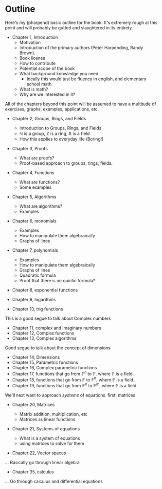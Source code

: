 # Outline

Here's my (pharpend) basic outline for the book. It's extremely rough at this
point and will probably be gutted and slaughtered in its entirety.

* Chapter 1, Introduction
    + Motivation
    + Introduction of the primary authors (Peter Harpending, Randy Brown).
    + Book license
    + How to contribute 
    + Potential scope of the book
    + What background knowledge you need.
        - ideally this would just be fluency in english, and elementary school math.
    + What is math?
    + Why are we interested in it?

All of the chapters beyond this point will be assumed to have a multitude of
exercises, graphs, examples, applications, etc.

* Chapter 2, Groups, Rings, and Fields
    + Introduction to Groups, Rings, and Fields
    + $\mathbb{N}$ is a group, $\mathbb{Z}$ is a ring, $\mathbb{R}$ is a field.
    + How this applies to everyday life (Boring!)

* Chapter 3, Proofs
    + What are proofs?
    + Proof-based approach to groups, rings, fields.

* Chapter 4, Functions
    + What are functions?
    + Some examples

* Chapter 5, Algorithms
    + What are algorithms?
    + Examples

* Chapter 6, monomials
    + Examples
    + How to manipulate them algebraically
    + Graphs of lines

* Chapter 7, polynomials
    + Examples
    + How to manipulate them algebraically
    + Graphs of lines
    + Quadratic formula
    + Proof that there is no quintic formula?

* Chapter 8, exponential functions
* Chapter 9, logarithms
* Chapter 10, trig functions

This is a good segue to talk about Complex numbers

* Chapter 11, complex and imaginary numbers
* Chapter 12, Complex functions
* Chapter 13, Complex algorithms

Good segue to talk about the concept of dimensions

* Chapter 14, Dimensions
* Chapter 15, Parametric functions
* Chapter 16, Complex parametric functions
* Chapter 17, functions that go from $\mathbb{F}^n$ to $\mathbb{F}$, where $\mathbb{F}$ is a field.
* Chapter 18, functions that go from $\mathbb{F}$ to $\mathbb{F}^n$, where $\mathbb{F}$ is a field.
* Chapter 19, functions that go from $\mathbb{F}^n$ to $\mathbb{F}^m$, where $\mathbb{F}$ is a field.

We'll next want to approach *systems* of equations. first, matrices

* Chapter 20, Matrices
    + Matrix addition, multiplication, etc
    + Matrices as linear functions

* Chapter 21, Systems of equations
    + What is a system of equations
    + using matrices to solve for them

* Chapter 22, Vector spaces

... Basically go through linear algebra

* Chapter 35, calculus

... Go through calculus and differential equations
